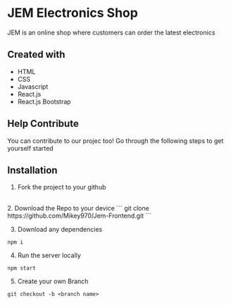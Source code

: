 # JEM Electronics Shop 
JEM is an online shop where customers can order the latest electronics

## Created with

<ul>
  <li>HTML</li>
  <li>CSS</li>
  <li>Javascript</li>
  <li>React.js</li>
  <li>React.js Bootstrap</li>
</ul>

## Help Contribute 
You can contribute to our projec too! Go through the following steps to get yourself started

## Installation 
1. Fork the project to your github
</br>
2. Download the Repo to your device
```
git clone https://github.com/Mikey970/Jem-Frontend.git
```

3. Download any dependencies
```
npm i 
```

4. Run the server locally 
```
npm start
```

5. Create your own Branch 
```
git checkout -b <branch name>
```
